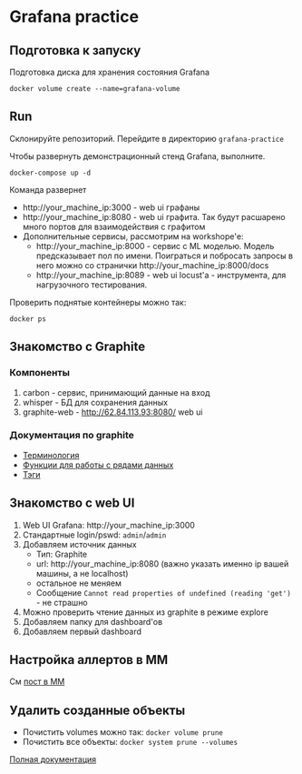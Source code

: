 # Grafana practice

## Подготовка к запуску
Подготовка диска для хранения состояния Grafana
```shell
docker volume create --name=grafana-volume
```

## Run
Склонируйте репозиторий. Перейдите в директорию `grafana-practice`

Чтобы развернуть демонстрационный стенд Grafana, выполните.
```shell
docker-compose up -d
```
Команда развернет
- http://your_machine_ip:3000 - web ui графаны
- http://your_machine_ip:8080 - web ui графита. Так будут расшарено много портов для взаимодействия с графитом
- Дополнительные сервисы, рассмотрим на workshope'е:
  - http://your_machine_ip:8000 - сервис с ML моделью. Модель предсказывает пол по имени.
  Поиграться и побросать запросы в него можно со странички http://your_machine_ip:8000/docs
  - http://your_machine_ip:8089 - web ui locust'а - инструмента, для нагрузочного тестирования.

Проверить поднятые контейнеры можно так:
```shell
docker ps
```

## Знакомство c Graphite

### Компоненты
1. carbon - сервис, принимающий данные на вход
2. whisper - БД для сохранения данных
3. graphite-web - http://62.84.113.93:8080/ web ui

### Документация по graphite
- [Терминология](https://graphite.readthedocs.io/en/latest/terminology.html)
- [Функции для работы с рядами данных](https://graphite.readthedocs.io/en/latest/functions.html)
- [Тэги](https://graphite.readthedocs.io/en/latest/tags.html)

## Знакомство с web UI
1. Web UI Grafana: http://your_machine_ip:3000
1. Стандартные login/pswd: `admin`/`admin`
1. Добавляем источник данных
   - Тип: Graphite
   - url: http://your_machine_ip:8080 (важно указать именно ip вашей машины, а не localhost)
   - остальное не меняем
   - Сообщение `Cannot read properties of undefined (reading 'get')` - не страшно
1. Можно проверить чтение данных из graphite в режиме explore
1. Добавляем папку для dashboard'ов
1. Добавляем первый dashboard

## Настройка аллертов в ММ

См [пост в ММ](https://mt.avito.ru/avito/pl/ttobbi151jntjc4ziucof17xjo)


## Удалить созданные объекты

- Почистить volumes можно так: `docker volume prune`
- Почистить все объекты: `docker system prune --volumes`

[Полная документация](https://docs.docker.com/config/pruning/)
